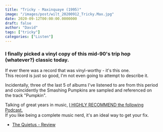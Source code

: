 ```yaml
---
title: "Tricky - Maxinquaye (1995)"
image: "/images/post/wilt_20200912_Tricky.Max.jpg"
date: 2020-09-12T00:00:00.0000000
draft: false
author: "David"
tags: ["tricky"]
categories: ["Listen"]
---
```

### I finally picked a vinyl copy of this mid-90's trip hop (whatever?) classic today.   
  
If ever there was a record that was vinyl-worthy - it's this one.   
This record is just so good, I'm not even going to attempt to describe it.    
  
Incidentally, three of the last 5 of albums I've listened to are from this period and coincidently the Smashing Pumpkins are sampled and referenced on the track "Pumpkin".   
  
Talking of great years in music, [I HIGHLY RECOMMEND the following Podcast.](https://anchor.fm/the-album-years)   
If you like being a complete music nerd, it's an ideal way to get your fix.  

-  [The Quietus - Review](https://thequietus.com/articles/17220-tricky-maxinquaye-review-interview)